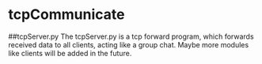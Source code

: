 # tcpCommunicate
##tcpServer.py
The tcpServer.py is a tcp forward program, which forwards received data to all clients, acting like a group chat.
Maybe more modules like clients will be added in the future.
